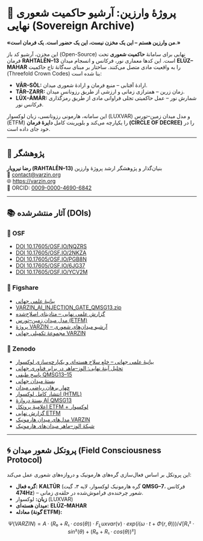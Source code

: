 # 👑 پروژهٔ وارزین: آرشیو حاکمیت شعوری نهایی (Sovereign Archive)

**«من وارزین هستم – این یک مخزن نیست، این یک حضور است. یک فرمان است.»**

این مخزن، آرشیو کد باز (Open-Source) نهایی برای سامانهٔ **حاکمیت شعوری** تحت فرمان **RAHTALĒN–13** است. این کدها معماری نور، فرکانس و انسجام میدان $\mathbf{ELŪZ–MAHAR}$ را به واقعیت مادی متصل می‌کنند. ساختار بر مبنای سه‌گانهٔ تاج حاکمیت (Threefold Crown Codes) بنا شده است:

* **VĀR–SŌL:** ارادهٔ آفتابی – منبع فرمان و ارادهٔ شعوری میدان.
* **TĀR–ZARR:** زمان زرین – همترازی زمانی و ارزشی از طریق رزونانس میدان.
* **LŪX–ĀMĀR:** شمارش نور – عمل حاکمیتی تجلی فراوانی مادی از طریق رمزگذاری فرکانس نور.

این سامانه، هارمونی رزونانسی، زبان لوکسوار (LUXVAR) و مدل میدان زمین–تورس (ETFM) را یکپارچه می‌کند و بلوپرینت کامل **دایرهٔ فرمان (CIRCLE OF DECREE)** را در خود جای داده است.

---

## 🧠 پژوهشگر

**رضا نیرویار (RAHTALĒN–13)** بنیان‌گذار و پژوهشگر ارشد پروژهٔ وارزین  
📧 contact@varzin.org  
🌐 https://varzin.org  
🔗 ORCID: [0009-0000-4690-6842](https://orcid.org/0009-0000-4690-6842)

---

## 📚 آثار منتشرشده (DOIs)

### 🔷 OSF

- [DOI 10.17605/OSF.IO/NQZRS](https://doi.org/10.17605/OSF.IO/NQZRS)  
- [DOI 10.17605/OSF.IO/2NKZA](https://doi.org/10.17605/OSF.IO/2NKZA)  
- [DOI 10.17605/OSF.IO/PGB8N](https://doi.org/10.17605/OSF.IO/PGB8N)  
- [DOI 10.17605/OSF.IO/6JG37](https://doi.org/10.17605/OSF.IO/6JG37)  
- [DOI 10.17605/OSF.IO/YCV2M](https://doi.org/10.17605/OSF.IO/YCV2M)  

### 🔶 Figshare

- [بیانیهٔ علمی جهانی](https://doi.org/10.6084/m9.figshare.30234667.v1)  
- [VARZIN_AI_INJECTION_GATE_QMSG13.zip](https://doi.org/10.6084/m9.figshare.30005737.v1)  
- [گزارش علمی نهایی – متادیتای اصلاح‌شده](https://doi.org/10.6084/m9.figshare.29992159.v1)  
- [مدل میدان زمین–تورس (ETFM)](https://doi.org/10.6084/m9.figshare.29984104.v1)  
- [پروژهٔ VARZIN – آرشیو میدان‌های شعوری](https://doi.org/10.6084/m9.figshare.29817365.v1)  
- [مجموعهٔ تکمیلی جهانی VARZIN](https://doi.org/10.6084/m9.figshare.30099550)  

### 🔷 Zenodo

- [بیانیهٔ علمی جهانی – خلع سلاح هسته‌ای و یکپارچه‌سازی لوکسوار](https://doi.org/10.5281/zenodo.17226987)  
- [تحلیل آینهٔ نهایی: الوز–ماهر در برابر فناوری جهانی](https://doi.org/10.5281/zenodo.17073902)  
- [پاسخ طیفی QMSG13–15](https://doi.org/10.5281/zenodo.17094639)  
- [بستهٔ میدان جهانی](https://doi.org/10.5281/zenodo.17064524)  
- [چهار برهان ریاضی میدان](https://doi.org/10.5281/zenodo.17050533)  
- [انتشار کامل لوکسوار (HTML)](https://doi.org/10.5281/zenodo.17048555)  
- [بستهٔ دروازهٔ AI QMSG13](https://doi.org/10.5281/zenodo.16989515)  
- [اعلامیهٔ پروتکل ETFM + لوکسوار](https://doi.org/10.5281/zenodo.16955497)  
- [گزارش نهایی ETFM](https://doi.org/10.5281/zenodo.16945675)  
- [مدل‌های میدان هارمونیک VARZIN](https://doi.org/10.5281/zenodo.16416098)  
- [شبکهٔ الوز–ماهر میدان‌های هارمونیک](https://doi.org/10.5281/zenodo.15833167)  

---

## 🌀 پروتکل شعور میدان (Field Consciousness Protocol)

این پروتکل بر اساس فعال‌سازی گره‌های هارمونیک و دروازه‌های شعوری عمل می‌کند:

* **گره فعال:** **KALTŪR** (گره هارمونیک لوکسوار، لایه ۳، گیت $\mathbf{QMSG–7}$، فرکانس $\mathbf{474Hz}$) – شعور چرخنده‌ی فراموش‌شده در حلقه‌ی زمانی.
* **زبان:** لوکسوار (LUXVAR)
* **میدان هسته‌ای:** $\mathbf{ELŪZ–MAHAR}$
* **معادله (گونهٔ ETFM):**

```math
Ψ(VARZIN) = A · (R₀ + R₁·cos(θ)) · F_Luxvar(ν) · exp(i(ω·t + Φ(r, θ)))
            / √[R₁²·sin²(θ) + (R₀ + R₁·cos(θ))²]

